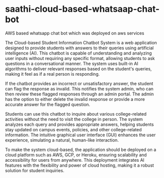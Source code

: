# saathi-cloud-based-whatsaap-chat-bot
AWS based whatsapp chat bot which was deployed on aws services


The Cloud-based Student Information Chatbot System is a web application designed to provide students with answers to their queries using artificial intelligence (AI). This chatbot is capable of understanding and analyzing user inputs without requiring any specific format, allowing students to ask questions in a conversational manner. The system uses built-in AI algorithms to deliver relevant responses based on the student's queries, making it feel as if a real person is responding.

If the chatbot provides an incorrect or unsatisfactory answer, the student can flag the response as invalid. This notifies the system admin, who can then review these flagged responses through an admin portal. The admin has the option to either delete the invalid response or provide a more accurate answer for the flagged question.

Students can use this chatbot to inquire about various college-related activities without the need to visit the college in person. The system analyzes each query and provides appropriate answers, helping students stay updated on campus events, policies, and other college-related information. The intuitive graphical user interface (GUI) enhances the user experience, simulating a natural, human-like interaction.

To make the system cloud-based, the application should be deployed on a cloud platform such as AWS, GCP, or Heroku, ensuring scalability and accessibility for users from anywhere. This deployment integrates AI features with the flexibility and power of cloud hosting, making it a robust solution for student inquiries.
